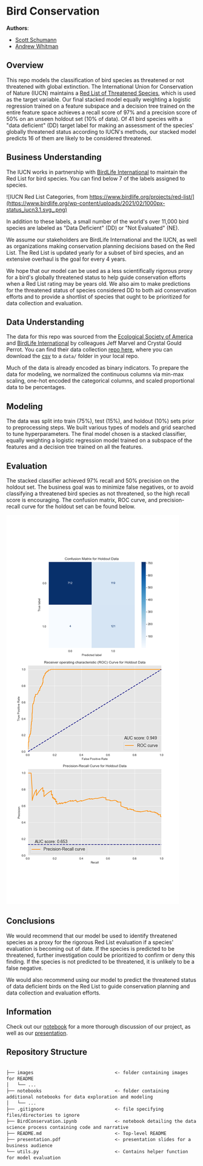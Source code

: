 # Bird Conservation

**Authors**: 

- [Scott Schumann](https://github.com/Shoemaker703)
- [Andrew Whitman](https://github.com/andrewwhitman)


## Overview

This repo models the classification of bird species as threatened or not threatened with global extinction. The International Union for Conservation of Nature (IUCN) maintains a [Red List of Threatened Species](https://www.iucnredlist.org/), which is used as the target variable. Our final stacked model equally weighting a logistic regression trained on a feature subspace and a decision tree trained on the entire feature space achieves a recall score of 97% and a precision score of 50% on an unseen holdout set (10% of data). Of 41 bird species with a "data deficient" (DD) target label for making an assessment of the species' globally threatened status according to IUCN's methods, our stacked model predicts 16 of them are likely to be considered threatened.


## Business Understanding

The IUCN works in partnership with [BirdLife International](https://www.birdlife.org/projects/red-list/) to maintain the Red List for bird species. You can find below 7 of the labels assigned to species.

![IUCN Red List Categories, from https://www.birdlife.org/projects/red-list/](https://www.birdlife.org/wp-content/uploads/2021/02/1000px-status_iucn3.1.svg_.png)

In addition to these labels, a small number of the world's over 11,000 bird species are labeled as "Data Deficient" (DD) or "Not Evaluated" (NE).

We assume our stakeholders are BirdLife International and the IUCN, as well as organizations making conservation planning decisions based on the Red List. The Red List is updated yearly for a subset of bird species, and an extensive overhaul is the goal for every 4 years.

We hope that our model can be used as a less scientifically rigorous proxy for a bird's globally threatened status to help guide conservation efforts when a Red List rating may be years old. We also aim to make predictions for the threatened status of species considered DD to both aid conservation efforts and to provide a shortlist of species that ought to be prioritized for data collection and evaluation.


## Data Understanding

The data for this repo was sourced from the [Ecological Society of America](https://figshare.com/collections/EltonTraits_1_0_Species-level_foraging_attributes_of_the_world_s_birds_and_mammals/3306933) and [BirdLife International](https://www.birdlife.org/) by colleagues Jeff Marvel and Crystal Gould Perrot. You can find their data collection [repo here](https://github.com/marvelje/bird-data-exploration), where you can download the [csv](https://github.com/marvelje/bird-data-exploration/blob/main/bird_dataset.csv) to a `data/` folder in your local repo.

Much of the data is already encoded as binary indicators. To prepare the data for modeling, we normalized the continuous columns via min-max scaling, one-hot encoded the categorical columns, and scaled proportional data to be percentages.


## Modeling

The data was split into train (75%), test (15%), and holdout (10%) sets prior to preprocessing steps. We built various types of models and grid searched to tune hyperparameters. The final model chosen is a stacked classifier, equally weighting a logistic regression model trained on a subspace of the features and a decision tree trained on all the features.


## Evaluation

The stacked classifier achieved 97% recall and 50% precision on the holdout set. The business goal was to minimize false negatives, or to avoid classifying a threatened bird species as not threatened, so the high recall score is encouraging. The confusion matrix, ROC curve, and precision-recall curve for the holdout set can be found below.

![holdout data model evaluation viz](https://github.com/andrewwhitman/BirdConservation/blob/main/images/holdout_eval.png)

## Conclusions

We would recommend that our model be used to identify threatened species as a proxy for the rigorous Red List evaluation if a species' evaluation is becoming out of date. If the species is predicted to be threatened, further investigation could be prioritized to confirm or deny this finding. If the species is not predicted to be threatened, it is unlikely to be a false negative.

We would also recommend using our model to predict the threatened status of data deficient birds on the Red List to guide conservation planning and data collection and evaluation efforts.


## Information

Check out our [notebook](https://github.com/andrewwhitman/BirdConservation/blob/main/BirdConservation.ipynb) for a more thorough discussion of our project, as well as our [presentation](https://github.com/andrewwhitman/BirdConservation/blob/main/presentation.pdf).

## Repository Structure

```

├── images                              <- folder containing images for README
│   └── ...
├── notebooks                           <- folder containing additional notebooks for data exploration and modeling
│   └── ...
├── .gitignore                          <- file specifying files/directories to ignore
├── BirdConservation.ipynb              <- notebook detailing the data science process containing code and narrative
├── README.md                           <- Top-level README
├── presentation.pdf                    <- presentation slides for a business audience
└── utils.py                            <- Contains helper function for model evaluation

``` 